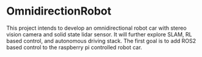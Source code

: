 # OmnidirectionRobot
This project intends to develop an omnidirectional robot car with stereo vision camera and solid state lidar sensor. It will further explore SLAM, RL based control, and autonomous driving stack. The first goal is to add ROS2 based control to the raspberry pi controlled robot car.

